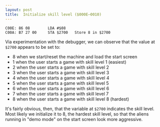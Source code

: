 ```yaml
---
layout: post
title:  Initialize skill level ($000E—0010)
---
```


```
C00E: 86 08        LDA #$08    
C00A: B7 27 00     STA $2700   Store 8 in $2700
```

Via experimentation with the debugger, we can observe that the value at `$2700` appears to be set to:

 - 8 when we start/reset the machine and load the start screen
 - 1 when the user starts a game with skill level 1 (easiest)
 - 2 when the user starts a game with skill level 2
 - 3 when the user starts a game with skill level 3
 - 4 when the user starts a game with skill level 4
 - 5 when the user starts a game with skill level 5
 - 6 when the user starts a game with skill level 6
 - 7 when the user starts a game with skill level 7
 - 8 when the user starts a game with skill level 8 (hardest)

It's fairly obvious, then, that the variable at `$2700` indicates the skill level. Most likely we initialize it to 8, the hardest skill level, so that the aliens running in "demo mode" on the start screen look more aggressive.
